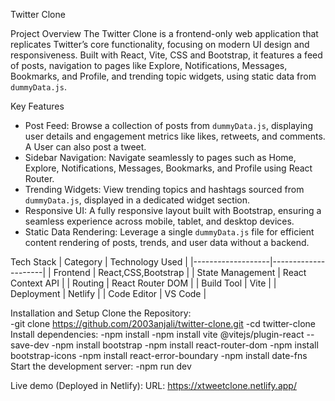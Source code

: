 Twitter Clone

Project Overview
The Twitter Clone is a frontend-only web application that replicates Twitter’s core functionality, focusing on modern UI design and responsiveness. Built with React, Vite, CSS and Bootstrap, it features a feed of posts, navigation to pages like Explore, Notifications, Messages, Bookmarks, and Profile, and trending topic widgets, using static data from `dummyData.js`.

Key Features
- Post Feed: Browse a collection of posts from `dummyData.js`, displaying user details and engagement metrics like likes, retweets, and    comments. A User can also post a tweet.
- Sidebar Navigation: Navigate seamlessly to pages such as Home, Explore, Notifications, Messages, Bookmarks, and Profile using React Router.
- Trending Widgets: View trending topics and hashtags sourced from `dummyData.js`, displayed in a dedicated widget section.
- Responsive UI: A fully responsive layout built with Bootstrap, ensuring a seamless experience across mobile, tablet, and desktop devices.
- Static Data Rendering: Leverage a single `dummyData.js` file for efficient content rendering of posts, trends, and user data without a backend.

Tech Stack
| Category          | Technology Used     |
|-------------------|---------------------|
| Frontend          | React,CSS,Bootstrap |
| State Management  | React Context API   |
| Routing           | React Router DOM    |
| Build Tool        | Vite                |
| Deployment        | Netlify             |
| Code Editor       | VS Code             |

Installation and Setup
Clone the Repository:  
-git clone https://github.com/2003anjali/twitter-clone.git
-cd twitter-clone
Install dependencies:
-npm install
-npm install vite @vitejs/plugin-react --save-dev
-npm install bootstrap
-npm install react-router-dom
-npm install bootstrap-icons
-npm install react-error-boundary
-npm install date-fns
Start the development server:
-npm run dev

Live demo (Deployed in Netlify):
   URL: https://xtweetclone.netlify.app/

